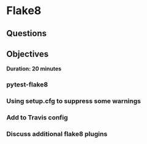 # Flake8

## Questions

## Objectives

**Duration: 20 minutes**

### pytest-flake8

### Using setup.cfg to suppress some warnings

### Add to Travis config

###  Discuss additional flake8 plugins
